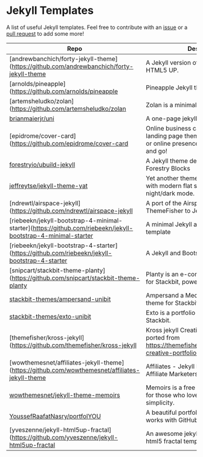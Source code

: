 # Jekyll Templates
A list of useful Jekyll templates. Feel free to contribute with an [issue](https://github.com/EIKONproject/jekyll_templates/issues) or a [pull request](https://github.com/EIKONproject/jekyll_templates/pulls) to add some more!

| Repo | Description | Demo | 
| --- | --- | --- |
| [andrewbanchich/forty-jekyll-theme](https://github.com/andrewbanchich/forty-jekyll-theme | A Jekyll version of the "Forty" theme by HTML5 UP. | https://andrewbanchich.github.io/forty-jekyll-theme/ |
| [arnolds/pineapple](https://github.com/arnolds/pineapple | Pineapple Jekyll theme | https://arnolds.io/pineapple/ |
| [artemsheludko/zolan](https://github.com/artemsheludko/zolan | Zolan is a minimal blog theme for Jekyll. | https://zolan-jekyll.netlify.app/ |
| [brianmaierjr/uni](https://github.com/brianmaierjr/uni) | A one-page jekyll theme. | https://brianmaierjr.com/uni |
| [epidrome/cover-card](https://github.com/epidrome/cover-card | Online business card with a minimal landing page theme for any social media or online presence account: fork, edit, and go! | https://epidrome.github.io/cover-card/ |
| [forestryio/ubuild-jekyll](https://github.com/forestryio/ubuild-jekyll)  | A Jekyll theme designed to work with Forestry Blocks | https://forestryio.github.io/ubuild-jekyll/ |
| [jeffreytse/jekyll-theme-yat](https://github.com/jeffreytse/jekyll-theme-yat) | Yet another theme for elegant writers with modern flat style and beautiful night/dark mode. | https://jeffreytse.github.io/jekyll-theme-yat/ |
| [ndrewtl/airspace-jekyll](https://github.com/ndrewtl/airspace-jekyll | A port of the Airspace theme by ThemeFisher to Jekyll. | https://ndrewtl.github.io/airspace-jekyll/ |
| [riebeekn/jekyll-bootstrap-4-minimal-starter](https://github.com/riebeekn/jekyll-bootstrap-4-minimal-starter | A minimal Jekyll and Bootstrap 4 starter template | |
| [riebeekn/jekyll-bootstrap-4-starter](https://github.com/riebeekn/jekyll-bootstrap-4-starter | A Jekyll and Bootstrap 4 starter template | |
| [snipcart/stackbit-theme-planty](https://github.com/snipcart/stackbit-theme-planty | Planty is an e-commerce ready theme for Stackbit, powered by Snipcart. | https://stackbit-theme-planty.netlify.com/ |
| [stackbit-themes/ampersand-unibit](https://github.com/stackbit-themes/ampersand-unibit) | Ampersand a Medium inspired blogging theme for Stackbit | https://themes.stackbit.com/demos/ampersand |
| [stackbit-themes/exto-unibit](https://github.com/stackbit-themes/exto-unibit) | Exto is a portfolio theme with a blog for Stackbit. | https://themes.stackbit.com/demos/exto |
| [themefisher/kross-jekyll](https://github.com/themefisher/kross-jekyll | Kross jekyll Creative Portfolio Template ported from https://themefisher.com/products/kross-creative-portfolio-template. | https://demo.themefisher.com/kross/index.html |
| [wowthemesnet/affiliates-jekyll-theme](https://github.com/wowthemesnet/affiliates-jekyll-theme | Affiliates - Jekyll Blogging Theme for Affiliate Marketers | https://wowthemesnet.github.io/affiliates-jekyll-theme/ |
| [wowthemesnet/jekyll-theme-memoirs](https://github.com/wowthemesnet/jekyll-theme-memoirs) | Memoirs is a free minimalist Jekyll theme for those who love the beauty of simplicity. | https://bootstrapstarter.com/jekyll-theme-memoirs/ |
| [YoussefRaafatNasry/portfolYOU](https://github.com/YoussefRaafatNasry/portfolYOU) | A beautiful portfolio Jekyll theme that works with GitHub Pages. | https://youssefraafatnasry.github.io/portfolyou/ |
| [yveszenne/jekyll-html5up-fractal](https://github.com/yveszenne/jekyll-html5up-fractal | An awesome jekyll-fractal theme for the html5 fractal template | https://yveszenne.github.io/jekyll-html5up-fractal/ |


